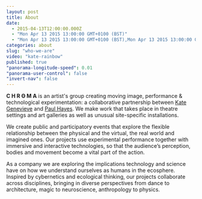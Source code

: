 ```yaml
---
layout: post
title: About
date: 
  - 2015-04-13T12:00:00.000Z
  - "Mon Apr 13 2015 13:00:00 GMT+0100 (BST)"
  - "Mon Apr 13 2015 13:00:00 GMT+0100 (BST),Mon Apr 13 2015 13:00:00 GMT+0100 (BST)"
categories: about
slug: "who-we-are"
video: "kate-rainbow"
published: true
"panorama-longitude-speed": 0.01
"panorama-user-control": false
"invert-nav": false
---
```


<b>C H R Θ M A</b> is an artist's group creating moving image, performance & technological experimentation: a collaborative partnership between <a href="http://cargocollective.com/kategenevieve" target="_blank" class="red">Kate Genevieve</a> and <a href="https://github.com/paulhayes?tab=repositories" target="_blank" class="red">Paul Hayes</a>. We make work that takes place in theatre settings and art galleries as well as unusual site-specific installations.  

We create public and participatory events that explore the flexible relationship between the physical and the virtual, the real world and imagined ones. Our projects use experimental performance together with immersive and interactive technologies, so that the audience’s perception, bodies and movement become a vital part of the action. 

As a company we are exploring the implications technology and science have on how we understand ourselves as humans in the ecosphere. Inspired by cybernetics and ecological thinking, our projects collaborate across disciplines, bringing in diverse perspectives from dance to architecture, magic to neuroscience, anthropology to physics.